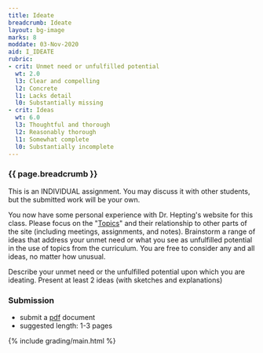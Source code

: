 ```yaml
---
title: Ideate
breadcrumb: Ideate
layout: bg-image
marks: 8
moddate: 03-Nov-2020
aid: I_IDEATE
rubric:
- crit: Unmet need or unfulfilled potential
  wt: 2.0
  l3: Clear and compelling
  l2: Concrete
  l1: Lacks detail
  l0: Substantially missing
- crit: Ideas
  wt: 6.0
  l3: Thoughtful and thorough
  l2: Reasonably thorough
  l1: Somewhat complete
  l0: Substantially incomplete
---
```

### {{ page.breadcrumb }}

This is an INDIVIDUAL assignment. You may discuss it with other students, but the submitted work will be your own.

You now have some personal experience with Dr. Hepting's website for this class. Please focus on the "<a href="http://www2.cs.uregina.ca/~hepting/teaching/CS-428+828/?type=current">Topics</a>" and their relationship to other parts of the site (including meetings, assignments, and notes). Brainstorm a range of ideas that address your unmet need or what you see as unfulfilled potential in the use of topics from the curriculum. You are free to consider any and all ideas, no matter how unusual.

Describe your unmet need or the unfulfilled potential upon which you are ideating. Present at least 2 ideas (with sketches and explanations)

### Submission

* submit a [pdf](https://en.wikipedia.org/wiki/PDF) document
* suggested length: 1-3 pages

{% include grading/main.html %}
